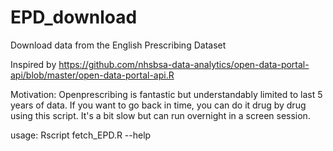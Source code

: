 # EPD_download
Download data from the English Prescribing Dataset

Inspired by https://github.com/nhsbsa-data-analytics/open-data-portal-api/blob/master/open-data-portal-api.R

Motivation:
Openprescribing is fantastic but understandably limited to last 5 years of data. If you want to go back in time, you can do it drug by drug using this script. It's a bit slow but can run overnight in a screen session.

usage: Rscript fetch_EPD.R --help
